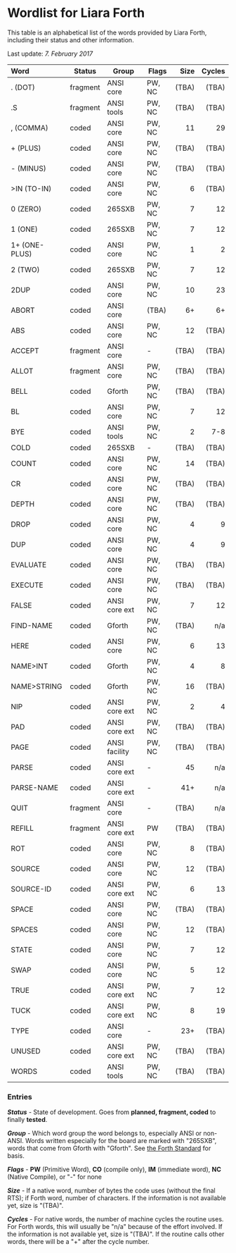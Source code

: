 # Wordlist for Liara Forth

This table is an alphabetical list of the words provided by Liara Forth, including
their status and other information. 

Last update: *7. February 2017*

| Word           | Status   | Group         | Flags  | Size  | Cycles |
| :------------- | -------- | ------------- | ------ | ----: | -----: | 
| . (DOT)        | fragment | ANSI core     | PW, NC | (TBA) |  (TBA) |
| .S             | fragment | ANSI tools    | PW, NC | (TBA) |  (TBA) |
| , (COMMA)      | coded    | ANSI core     | PW, NC | 11    |     29 |
| + (PLUS)       | coded    | ANSI core     | PW, NC | (TBA) |  (TBA) |
| - (MINUS)      | coded    | ANSI core     | PW, NC | (TBA) |  (TBA) |
| >IN (TO-IN)    | coded    | ANSI core     | PW, NC | 6     |  (TBA) |
| 0 (ZERO)       | coded    | 265SXB        | PW, NC | 7     |     12 |
| 1 (ONE)        | coded    | 265SXB        | PW, NC | 7     |     12 |
| 1+ (ONE-PLUS)  | coded    | ANSI core     | PW, NC | 1     |      2 |
| 2 (TWO)        | coded    | 265SXB        | PW, NC | 7     |     12 |
| 2DUP           | coded    | ANSI core     | PW, NC | 10    |     23 |
| ABORT          | coded    | ANSI core     | (TBA)  | 6+    |     6+ | 
| ABS            | coded    | ANSI core     | PW, NC | 12    |  (TBA) |
| ACCEPT         | fragment | ANSI core     | -      | (TBA) |  (TBA) |
| ALLOT          | fragment | ANSI core     | PW, NC | (TBA) |  (TBA) |
| BELL           | coded    | Gforth        | PW, NC | (TBA) |  (TBA) |
| BL             | coded    | ANSI core     | PW, NC | 7     |     12 |
| BYE            | coded    | ANSI tools    | PW, NC | 2     |    7-8 | 
| COLD           | coded    | 265SXB        | -      | (TBA) |  (TBA) |
| COUNT          | coded    | ANSI core     | PW, NC | 14    |  (TBA) |
| CR             | coded    | ANSI core     | PW, NC | (TBA) |  (TBA) |
| DEPTH          | coded    | ANSI core     | PW, NC | (TBA) |  (TBA) |
| DROP           | coded    | ANSI core     | PW, NC | 4     |      9 |
| DUP            | coded    | ANSI core     | PW, NC | 4     |      9 |
| EVALUATE       | coded    | ANSI core     | PW, NC | (TBA) |  (TBA) |
| EXECUTE        | coded    | ANSI core     | PW, NC | (TBA) |  (TBA) |
| FALSE          | coded    | ANSI core ext | PW, NC | 7     |     12 |
| FIND-NAME      | coded    | Gforth        | PW, NC | (TBA) |    n/a |
| HERE           | coded    | ANSI core     | PW, NC | 6     |     13 |
| NAME>INT       | coded    | Gforth        | PW, NC | 4     |      8 |
| NAME>STRING    | coded    | Gforth        | PW, NC | 16    |  (TBA) |
| NIP            | coded    | ANSI core ext | PW, NC | 2     |      4 |
| PAD            | coded    | ANSI core ext | PW, NC | (TBA) |  (TBA) |
| PAGE           | coded    | ANSI facility | PW, NC | (TBA) |  (TBA) |
| PARSE          | coded    | ANSI core ext | -      | 45    |    n/a |
| PARSE-NAME     | coded    | ANSI core ext | -      | 41+   |    n/a |
| QUIT           | fragment | ANSI core     | -      | (TBA) |    n/a |
| REFILL         | fragment | ANSI core ext | PW     | (TBA) |  (TBA) |
| ROT            | coded    | ANSI core     | PW, NC | 8     |  (TBA) |
| SOURCE         | coded    | ANSI core     | PW, NC | 12    |  (TBA) |
| SOURCE-ID      | coded    | ANSI core ext | PW, NC | 6     |     13 |
| SPACE          | coded    | ANSI core     | PW, NC | (TBA) |  (TBA) |
| SPACES         | coded    | ANSI core     | PW, NC | 12    |  (TBA) |
| STATE          | coded    | ANSI core     | PW, NC | 7     |     12 |
| SWAP           | coded    | ANSI core     | PW, NC | 5     |     12 |
| TRUE           | coded    | ANSI core ext | PW, NC | 7     |     12 |
| TUCK           | coded    | ANSI core ext | PW, NC | 8     |     19 |
| TYPE           | coded    | ANSI core     | -      | 23+   |  (TBA) |
| UNUSED         | coded    | ANSI core ext | PW, NC | (TBA) |  (TBA) |
| WORDS          | coded    | ANSI tools    | PW, NC | (TBA) |  (TBA) |


### Entries

***Status*** - State of development. Goes from **planned, fragment, coded** to
finally **tested**.

***Group*** - Which word group the word belongs to, especially ANSI or non-ANSI.
Words written especially for the board are marked with "265SXB", words that come
from Gforth with "Gforth". See [the Forth Standard](https://forth-standard.org/)
for basis.

***Flags*** - **PW** (Primitive Word), **CO** (compile only), **IM** (immediate word), 
**NC** (Native Compile), or "-" for none

***Size*** - If a native word, number of bytes the code uses (without the final
RTS); if Forth word, number of characters. If the information is not available
yet, size is "(TBA)". 

***Cycles*** - For native words, the number of machine cycles the routine uses.
For Forth words, this will usually be "n/a" because of the effort involved.  If
the information is not available yet, size is "(TBA)". If the routine calls
other words, there will be a "+" after the cycle number. 
